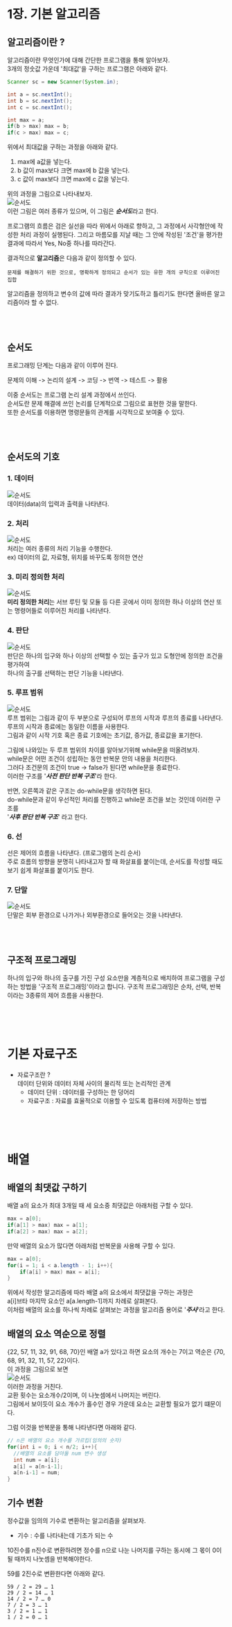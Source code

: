 # 1장.  기본 알고리즘

## 알고리즘이란 ?
알고리즘이란 무엇인가에 대해 간단한 프로그램을 통해 알아보자.  
3개의 정숫값 가운데 '최대값'을 구하는 프로그램은 아래와 같다.  
```java
Scanner sc = new Scanner(System.in);

int a = sc.nextInt();
int b = sc.nextInt();
int c = sc.nextInt();

int max = a;
if(b > max) max = b;
if(c > max) max = c;
```
위에서 최대값을 구하는 과정을 아래와 같다.  
1. max에 a값을 넣는다.
2. b 값이 max보다 크면 max에 b 값을 넣는다.
3. c 값이 max보다 크면 max에 c 값을 넣는다.

위의 과정을 그림으로 나타내보자.  
![순서도](이미지/순서도.png)  
이런 그림은 여러 종류가 있으며, 이 그림은 ***순서도***라고 한다.  
  
프로그램의 흐름은 검은 실선을 따라 위에서 아래로 향하고, 그 과정에서 사각형안에 작성한 처리 과정이 실행된다. 그리고 마름모를 지날 때는 그 안에 작성된 '조건'을 평가한 결과에 따라서 Yes, No중 하나를 따라간다.  
  
결과적으로 **알고리즘**은 다음과 같이 정의할 수 있다.
```
문제를 해결하기 위한 것으로, 명확하게 정의되고 순서가 있는 유한 개의 규칙으로 이루어진 집합
```  
알고리즘을 정의하고 변수의 값에 따라 결과가 맞기도하고 틀리기도 한다면 올바른 알고리즘이라 할 수 없다.  
  
<br>
<br>

## 순서도
프로그래밍 단계는 다음과 같이 이루어 진다.
  
문제의 이해 -> 논리의 설계 -> 코딩 -> 번역 -> 테스트 -> 활용
  
이중 순서도는 프로그램 논리 설계 과정에서 쓰인다.  
순서도란 문제 해결에 쓰인 논리를 단계적으로 그림으로 표현한 것을 말한다.  
또한 순서도를 이용하면 명령문들의 관계를 시각적으로 보여줄 수 있다.  

<br>
<br>

## 순서도의 기호
### 1. 데이터
![순서도](이미지/데이터.png)  
데이터(data)의 입력과 출력을 나타낸다.
### 2. 처리
![순서도](이미지/처리.png)  
처리는 여러 종류의 처리 기능을 수행한다.  
ex) 데이터의 값, 자료형, 위치를 바꾸도록 정의한 연산
### 3. 미리 정의한 처리
![순서도](이미지/미리정의한처리.png)  
**미리 정의한 처리**는 서브 루틴 및 모듈 등 다른 곳에서 이미 정의한 하나 이상의 연산 또는 명령어들로 이루어진 처리를 나타낸다.
### 4. 판단
![순서도](이미지/판단.png)  
판단은 하나의 입구와 하나 이상의 선택할 수 있는 출구가 있고 도형안에 정의한 조건을 평가하여  
하나의 출구를 선택하는 판단 기능을 나타낸다.
### 5. 루프 범위
![순서도](이미지/루프범위.png)  
루프 범위는 그림과 같이 두 부분으로 구성되어 루프의 시작과 루프의 종료를 나타낸다.  
루프의 시작과 종료에는 동일한 이름을 사용한다.  
그림과 같이 시작 기호 혹은 종료 기호에는 초기값, 증가값, 종료값을 표기한다.  

그림에 나와있는 두 루프 범위의 차이를 알아보기위해 while문을 떠올려보자.  
while문은 어떤 조건이 성립하는 동안 반복문 안의 내용을 처리한다.  
그러다 조건문의 조건이 true -> false가 된다면 while문을 종료한다.  
이러한 구조를 '***사전 판단 반복 구조***'라 한다.  
  
반면, 오른쪽과 같은 구조는 do-while문을 생각하면 된다.  
do-while문과 같이 우선적인 처리를 진행하고 while문 조건을 보는 것인데 이러한 구조를  
'***사후 판단 반복 구조***' 라고 한다.

### 6. 선
선은 제어의 흐름을 나타낸다. (프로그램의 논리 순서)   
주로 흐름의 방향을 분명히 나타내고자 할 때 화살표를 붙이는데, 순서도를 작성할 때도 보기 쉽게 화살표를 붙이기도 한다.

### 7. 단말
![순서도](이미지/단말.png)  
단말은 회부 환경으로 나가거나 외부환경으로 들어오는 것을 나타낸다.


<br>
<br>

## 구조적 프로그래밍
하나의 입구와 하나의 출구를 가진 구성 요소만을 계층적으로 배치하여 프로그램을 구성하는 방법을 '구조적 프로그래밍'이라고 합니다. 구조적 프로그래밍은 순차, 선택, 반복이라는 3종류의 제어 흐름을 사용한다.  

<br>
<br>
<br>

# 기본 자료구조

- 자료구조란 ?   
  데이터 단위와 데이터 자체 사이의 물리적 또는 논리적인 관계  
  - 데이터 단위 : 데이터를 구성하는 한 덩어리
  - 자료구조 : 자료를 효율적으로 이용할 수 있도록 컴퓨터에 저장하는 방법

<br>
<br>
<br>  

# 배열
## 배열의 최댓값 구하기
  
배열 a의 요소가 최대 3개일 때 세 요소중 최댓값은 아래처럼 구할 수 있다.
```java
max = a[0];
if(a[1] > max) max = a[1];
if(a[2] > max) max = a[2];
```
만약 배열의 요소가 많다면 아래처럼 반복문을 사용해 구할 수 있다.
```java
max = a[0];
for(i = 1; i < a.length - 1; i++){
    if(a[i] > max) max = a[i];
}
```  
  
위에서 작성한 알고리즘에 따라 배열 a의 요소에서 최댓값을 구하는 과정은  
a[i]브타 마지막 요소인 a[a.length-1]까지 차례로 살펴본다.  
이처럼 배열의 요소를 하나씩 차례로 살펴보는 과정을 알고리즘 용어로 '***주사***'라고 한다.  
  
## 배열의 요소 역순으로 정렬
{22, 57, 11, 32, 91, 68, 70}인 배열 a가 있다고 하면 요소의 개수는 7이고 역순은 {70, 68, 91, 32, 11, 57, 22}이다.  
이 과정을 그림으로 보면  
![순서도](이미지/배열역정리.png)  
이러한 과정을 거친다.  
교환 횟수는 요소개수/2이며, 이 나눗셈에서 나머지는 버린다.  
그림에서 보이듯이 요소 개수가 홀수인 경우 가운데 요소는 교환할 필요가 없기 떄문이다.  
  
그럼 이것을 반복문을 통해 나타낸다면 아래와 같다.
```java
// n은 배열의 요소 개수를 가르킴(임의의 숫자)
for(int i = 0; i < n/2; i++){
  //배열의 요소를 담아둘 num 변수 생성
  int num = a[i];
  a[i] = a[n-i-1];
  a[n-i-1] = num;
}
```
  
## 기수 변환
정수값을 임의의 기수로 변환하는 알고리즘을 살펴보자.  
- 기수 : 수를 나타내는데 기초가 되는 수  

10진수를 n진수로 변환하려면 정수를 n으로 나눈 나머지를 구하는 동시에 그 몫이 0이 될 때까지 나눗셈을 반복해야한다.  
  
59를 2진수로 변환한다면 아래와 같다.
```
59 / 2 = 29 … 1
29 / 2 = 14 … 1
14 / 2 = 7 … 0
7 / 2 = 3 … 1
3 / 2 = 1 … 1
1 / 2 = 0 … 1
